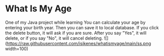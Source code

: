 # What Is My Age
 One of my Java project while learning
You can calculate your age by entering your birth year. Then you can save it to local database. If you click the delete button, it will ask if you are sure. After you say "Yes", it will delete, or if you say "No", it will cancel deleting.
![](https://raw.githubusercontent.com/isikenes/whatismyage/main/ss.png width=100)